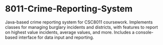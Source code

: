 # 8011-Crime-Reporting-System
Java-based crime reporting system for CSC8011 coursework. Implements classes for managing burglary incidents and districts, with features to report on highest value incidents, average values, and more. Includes a console-based interface for data input and reporting. 
